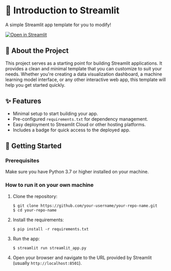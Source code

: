 # 🎈 Introduction to Streamlit

A simple Streamlit app template for you to modify!

[![Open in Streamlit](https://static.streamlit.io/badges/streamlit_badge_black_white.svg)](https://blank-app-template.streamlit.app/)

## 📖 About the Project

This project serves as a starting point for building Streamlit applications. It provides a clean and minimal template that you can customize to suit your needs. Whether you're creating a data visualization dashboard, a machine learning model interface, or any other interactive web app, this template will help you get started quickly.

## ✨ Features

- Minimal setup to start building your app.
- Pre-configured `requirements.txt` for dependency management.
- Easy deployment to Streamlit Cloud or other hosting platforms.
- Includes a badge for quick access to the deployed app.

## 🚀 Getting Started

### Prerequisites

Make sure you have Python 3.7 or higher installed on your machine.

### How to run it on your own machine

1. Clone the repository:

   ```
   $ git clone https://github.com/your-username/your-repo-name.git
   $ cd your-repo-name
   ```

2. Install the requirements:

   ```
   $ pip install -r requirements.txt
   ```

3. Run the app:

   ```
   $ streamlit run streamlit_app.py
   ```

4. Open your browser and navigate to the URL provided by Streamlit (usually `http://localhost:8501`).

